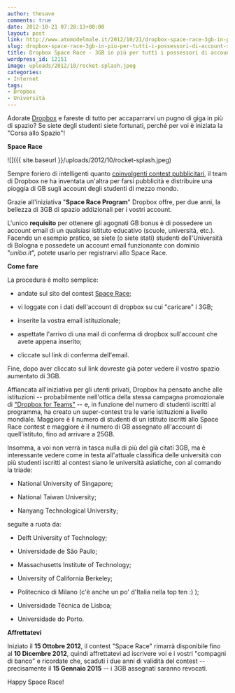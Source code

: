 ```yaml
---
author: thesave
comments: true
date: 2012-10-21 07:28:13+00:00
layout: post
link: http://www.atomodelmale.it/2012/10/21/dropbox-space-race-3gb-in-piu-per-tutti-i-possessori-di-account-scolastici/
slug: dropbox-space-race-3gb-in-piu-per-tutti-i-possessori-di-account-scolastici
title: Dropbox Space Race - 3GB in più per tutti i possessori di account scolastici
wordpress_id: 12151
image: uploads/2012/10/rocket-splash.jpeg
categories:
- Internet
tags:
- Dropbox
- Università
---
```


Adorate [Dropbox](https://www.dropbox.com/) e fareste di tutto per accaparrarvi un pugno di giga in più di spazio? Se siete degli studenti siete fortunati, perché per voi è iniziata la "Corsa allo Spazio"!

**Space Race**

![]({{ site.baseurl }}/uploads/2012/10/rocket-splash.jpeg)

Sempre foriero di intelligenti quanto [coinvolgenti contest pubblicitari](/2011/01/17/dropbox-dropquest-2011-la-guida-per-vincere-1gb-in-piu.html), il team di Dropbox ne ha inventata un'altra per farsi pubblicità e distribuire una pioggia di GB sugli account degli studenti di mezzo mondo.

Grazie all'iniziativa "**Space Race Program**" Dropbox offre, per due anni, la bellezza di 3GB di spazio addizionali per i vostri account.

L'unico **requisito** per ottenere gli agognati GB bonus è di possedere un account email di un qualsiasi istituto educativo (scuole, università, etc.). Facendo un esempio pratico, se siete (o siete stati) studenti dell'Università di Bologna e possedete un account email funzionante con dominio "_unibo.it_", potete usarlo per registrarvi allo Space Race.

**Come fare**

La procedura è molto semplice:

	
  * andate sul sito del contest [Space Race](https://www.dropbox.com/spacerace);

	
  * vi loggate con i dati dell'account di dropbox su cui "caricare" i 3GB;

	
  * inserite la vostra email istituzionale;

	
  * aspettate l'arrivo di una mail di conferma di dropbox sull'account che avete appena inserito;

	
  * cliccate sul link di conferma dell'email.

Fine, dopo aver cliccato sul link dovreste già poter vedere il vostro spazio aumentato di 3GB.

Affiancata all'iniziativa per gli utenti privati, Dropbox ha pensato anche alle istituzioni -- probabilmente nell'ottica della stessa campagna promozionale di ["Dropbox for Teams"](https://www.dropbox.com/teams) -- e, in funzione del numero di studenti iscritti al programma, ha creato un super-contest tra le varie istituzioni a livello mondiale. Maggiore è il numero di studenti di un istituto iscritti allo Space Race contest e maggiore è il numero di GB assegnato all'account di quell'istituto, fino ad arrivare a 25GB.

Insomma, a voi non verrà in tasca nulla di più del già citati 3GB, ma è interessante vedere come in testa all'attuale classifica delle università con più studenti iscritti al contest siano le università asiatiche, con al comando la triade:

	
  * National University of Singapore;

	
  * National Taiwan University;

	
  * Nanyang Technological University;

seguite a ruota da:

	
  * Delft University of Technology;

	
  * Universidade de São Paulo;

	
  * Massachusetts Institute of Technology;

	
  * University of California Berkeley;

	
  * Politecnico di Milano (c'è anche un po' d'Italia nella top ten :) );

	
  * Universidade Técnica de Lisboa;

	
  * Universidade do Porto.

**Affrettatevi**

Iniziato il **15 Ottobre 2012**, il contest "Space Race" rimarrà disponibile fino al **10 Dicembre 2012**, quindi affrettatevi ad iscrivere voi e i vostri "compagni di banco" e ricordate che, scaduti i due anni di validità del contest -- precisamente il **15 Gennaio 2015** -- i 3GB assegnati saranno revocati.

Happy Space Race!
